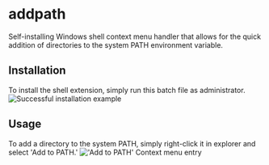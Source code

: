 # addpath
Self-installing Windows shell context menu handler that allows for the quick addition of directories to the system PATH environment variable.

## Installation
To install the shell extension, simply run this batch file as administrator.
![Successful installation example](http://i.imgur.com/ue4pRxl.png)

## Usage
To add a directory to the system PATH, simply right-click it in explorer and select 'Add to PATH.'
!['Add to PATH' Context menu entry](http://i.imgur.com/pVeCmuk.png)
